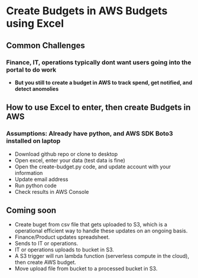 # Create Budgets in AWS Budgets using Excel #

## Common Challenges ##

### Finance, IT, operations typically dont want users going into the portal to do work ###

* **But you still to create a budget in AWS to track spend, get notified, and detect anomolies**

## How to use Excel to enter, then create Budgets in AWS ##

### Assumptions: Already have python, and AWS SDK Boto3 installed on laptop ###
* Download github repo or clone to desktop
* Open excel, enter your data (test data is fine)
* Open the create-budget.py code, and update account with your information
* Update email address
* Run python code
* Check results in AWS Console

## Coming soon ##
* Create buget from csv file that gets uploaded to S3, which is a operational efficient way to handle these updates on an ongoing basis.
*   Finance/Product updates spreadsheet.
*   Sends to IT or operations.
*   IT or operations uploads to bucket in S3.
*   A S3 trigger will run lambda function (serverless compute in the cloud), then create AWS budget.
*   Move upload file from bucket to a processed bucket in S3.


